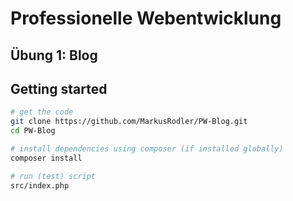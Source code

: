 # Professionelle Webentwicklung

## Übung 1: Blog


## Getting started

 ```bash
# get the code
git clone https://github.com/MarkusRodler/PW-Blog.git
cd PW-Blog

# install dependencies using composer (if installed globally)
composer install

# run (test) script
src/index.php
 ```

